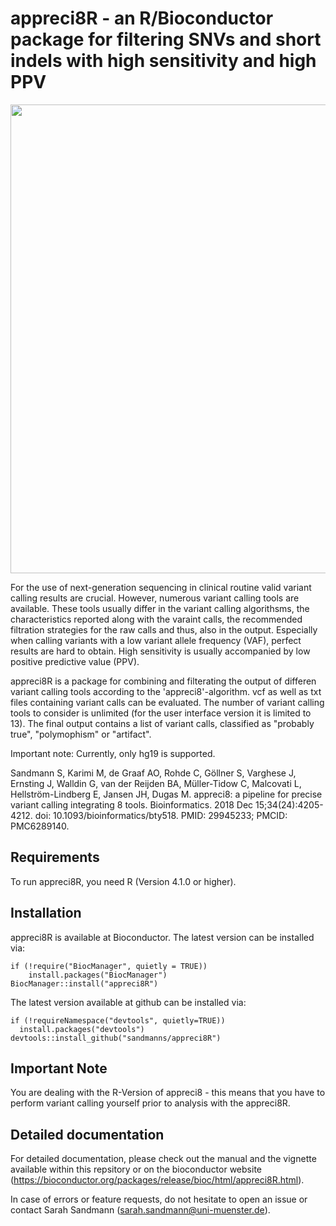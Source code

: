 # appreci8R - an R/Bioconductor package for filtering SNVs and short indels with high sensitivity and high PPV

<p align="center">
    <img height="750" src="https://uni-muenster.sciebo.de/s/b5VEUrRfIWlBfPA/download">
</p>

For the use of next-generation sequencing in clinical routine valid variant calling results are crucial. However, numerous variant calling tools are available. These tools usually differ in the variant calling algorithsms, the characteristics reported along with the varaint calls, the recommended filtration strategies for the raw calls and thus, also in the output. Especially when calling variants with a low variant allele frequency (VAF), perfect results are hard to obtain. High sensitivity is usually accompanied by low positive predictive value (PPV).

appreci8R is a package for combining and filterating the output of differen variant calling tools according to the 'appreci8'-algorithm. vcf as well as txt files containing variant calls can be evaluated. The number of variant calling tools to consider is unlimited (for the user interface version it is limited to 13). The final output contains a list of variant calls, classified as "probably true", "polymophism" or "artifact".

Important note: Currently, only hg19 is supported.

Sandmann S, Karimi M, de Graaf AO, Rohde C, Göllner S, Varghese J, Ernsting J, Walldin G, van der Reijden BA, Müller-Tidow C, Malcovati L, Hellström-Lindberg E, Jansen JH, Dugas M. appreci8: a pipeline for precise variant calling integrating 8 tools. Bioinformatics. 2018 Dec 15;34(24):4205-4212. doi: 10.1093/bioinformatics/bty518. PMID: 29945233; PMCID: PMC6289140.



## Requirements
To run appreci8R, you need R (Version 4.1.0 or higher).

## Installation
appreci8R is available at Bioconductor. The latest version can be installed via:

```
if (!require("BiocManager", quietly = TRUE))
    install.packages("BiocManager")
BiocManager::install("appreci8R")
```

The latest version available at github can be installed via:

```
if (!requireNamespace("devtools", quietly=TRUE))
  install.packages("devtools")
devtools::install_github("sandmanns/appreci8R")
```


## Important Note

You are dealing with the R-Version of appreci8 - this means that you have to perform variant calling yourself prior to analysis with the appreci8R.


## Detailed documentation
For detailed documentation, please check out the manual and the vignette available within this repsitory or on the bioconductor website (https://bioconductor.org/packages/release/bioc/html/appreci8R.html).

In case of errors or feature requests, do not hesitate to open an issue or contact Sarah Sandmann (sarah.sandmann@uni-muenster.de).
